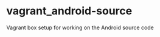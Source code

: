 vagrant_android-source
======================

Vagrant box setup for working on the Android source code
